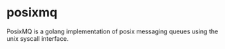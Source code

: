 # posixmq

PosixMQ is a golang implementation of posix messaging queues using the unix syscall interface.
